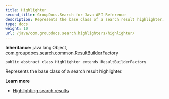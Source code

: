 ```yaml
---
title: Highlighter
second_title: GroupDocs.Search for Java API Reference
description: Represents the base class of a search result highlighter.
type: docs
weight: 10
url: /java/com.groupdocs.search.highlighters/highlighter/
---
```

**Inheritance:**
java.lang.Object, [com.groupdocs.search.common.ResultBuilderFactory](../../com.groupdocs.search.common/resultbuilderfactory)
```
public abstract class Highlighter extends ResultBuilderFactory
```

Represents the base class of a search result highlighter.

**Learn more**

 *  [Highlighting search results][]


[Highlighting search results]: https://docs.groupdocs.com/display/searchjava/Highlighting+search+results
